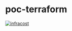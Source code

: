 # poc-terraform

[![infracost](https://img.shields.io/endpoint?url=https://dashboard.api.infracost.io/shields/json/022d7636-29a0-4962-b868-6bf3a5fbd2d2/repos/09bfd18d-1505-4a06-a53d-883a72b15d5c/branch/5aad3c10-26ab-4fe5-b514-449b540d9cc1)](https://dashboard.infracost.io/org/juanbarbosa/repos/09bfd18d-1505-4a06-a53d-883a72b15d5c?tab=settings#config-file-editor)